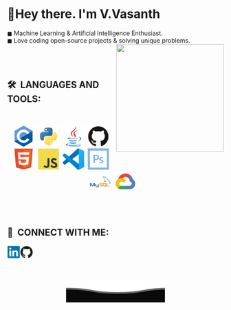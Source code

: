 # 👋Hey there. I'm V.Vasanth

◼ Machine Learning & Artificial Intelligence Enthusiast.<br>
◼ Love coding open-source projects & solving unique problems.<br>
<img src="https://media.giphy.com/media/3o6ZsZwsU65E0qcok8/giphy.gif" width="250" height="250" img align="right"/>
<br><br><br>

## 🛠 &nbsp;LANGUAGES AND TOOLS:
<br>
<p align="center">
<img src="https://github.com/devicons/devicon/blob/master/icons/c/c-original.svg" alt="C" width="50" height="50"/>&nbsp;
<img src="https://github.com/devicons/devicon/blob/master/icons/python/python-original.svg" alt="Python" width="50" height="50"/>&nbsp;
<img src="https://github.com/devicons/devicon/blob/master/icons/java/java-original.svg" alt="Java" width="50" height="50"/>&nbsp;
<img src="https://github.com/devicons/devicon/blob/master/icons/github/github-original.svg" alt="Github" width="50" height="50"/>&nbsp;
<img src="https://github.com/devicons/devicon/blob/master/icons/html5/html5-original.svg" alt="HTML5" width="50" height="50"/>&nbsp;
<img src="https://github.com/devicons/devicon/blob/master/icons/javascript/javascript-original.svg" alt="JavaScript" width="50" height="50"/>&nbsp;
<img src="https://github.com/devicons/devicon/blob/master/icons/vscode/vscode-original.svg" alt="VSCode" width="50" height="50"/>&nbsp;
<img src="https://github.com/devicons/devicon/blob/master/icons/photoshop/photoshop-line.svg" alt="Photoshop" width="50" height="50"/>&nbsp;
<img src="https://github.com/devicons/devicon/blob/master/icons/mysql/mysql-original-wordmark.svg" alt="MySql" width="50" height="50"/>&nbsp;
<img src="https://github.com/devicons/devicon/blob/master/icons/googlecloud/googlecloud-original.svg" alt="GCP" width="50" height="50"/>&nbsp;
&nbsp;
</p>
<br><br>

## 🤝 &nbsp;CONNECT WITH ME:
<a href='https://www.linkedin.com/in/vasanthv7/'><img align='left' alt="LinkedIn" src="https://github.com/devicons/devicon/blob/master/icons/linkedin/linkedin-original.svg" height='30px'/>
<a href='https://github.com/v-vasanth'><img align='left' alt="Github" src="https://github.com/devicons/devicon/blob/master/icons/github/github-original.svg" height='30px'/>

<br><br><br><br>
  
<p align="center">
        <img src="https://github.com/v-vasanth/items/blob/main/Bottom.svg"/>
</p>
